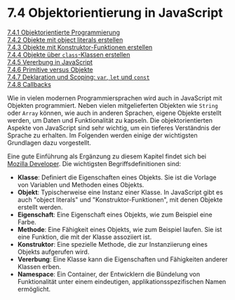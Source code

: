# 7.4 Objektorientierung in JavaScript

[7.4.1 Objektorientierte Programmierung](7.4.1_Objektorientierte_Programmierung.md)<br>
[7.4.2 Objekte mit object literals erstellen](7.4.2_Objekte_mit_object_literals_erstellen.md)<br>
[7.4.3 Objekte mit Konstruktor-Funktionen erstellen](7.4.3_Objekte_mit_Konstruktor_Funktionen_erstellen.md)<br>
[7.4.4 Objekte über `class`-Klassen erstellen](7.4.4_Objekte_ueber_class_Klassen_erstellen.md)<br>
[7.4.5 Vererbung in JavaScript](7.4.5_Vererbung_in_JavaScript.md)<br>
[7.4.6 Primitive versus Objekte](7.4.6_Primitive_versus_Objekte.md)<br>
[7.4.7 Deklaration und Scoping: `var`, `let` und `const`](7.4.7_Deklaration_und_Scoping_var_let_und_const.md)<br>
[7.4.8 Callbacks](7.4.8_Callbacks.md)<br>


Wie in vielen modernen Programmiersprachen wird auch in JavaScript mit Objekten programmiert. Neben vielen mitgelieferten Objekten wie `String` oder `Array` können, wie auch in anderen Sprachen, eigene Objekte erstellt werden, um Daten und Funktionalität zu kapseln. Die objektorientierten Aspekte von JavaScript sind sehr wichtig, um ein tieferes Verständnis der Sprache zu erhalten. Im Folgenden werden einige der wichtigsten Grundlagen dazu vorgestellt.

Eine gute Einführung als Ergänzung zu diesem Kapitel findet sich bei [Mozilla Developer](https://developer.mozilla.org/de/docs/Web/JavaScript/Introduction_to_Object-Oriented_JavaScript). Die wichtigsten Begriffsdefinitionen sind:

- **Klasse**: Definiert die Eigenschaften eines Objekts. Sie ist die Vorlage von Variablen und Methoden eines Objekts.
- **Objekt**: Typischerweise eine Instanz einer Klasse. In JavaScript gibt es auch "object literals" und "Konstruktor-Funktionen", mit denen Objekte erstellt werden.
- **Eigenschaft**: Eine Eigenschaft eines Objekts, wie zum Beispiel eine Farbe.
- **Methode**: Eine Fähigkeit eines Objekts, wie zum Beispiel laufen. Sie ist eine Funktion, die mit der Klasse assoziiert ist.
- **Konstruktor**: Eine spezielle Methode, die zur Instanziierung eines Objekts aufgerufen wird.
- **Vererbung**: Eine Klasse kann die Eigenschaften und Fähigkeiten anderer Klassen erben.
- **Namespace**: Ein Container, der Entwicklern die Bündelung von Funktionalität unter einem eindeutigen, applikationsspezifischen Namen ermöglicht.


